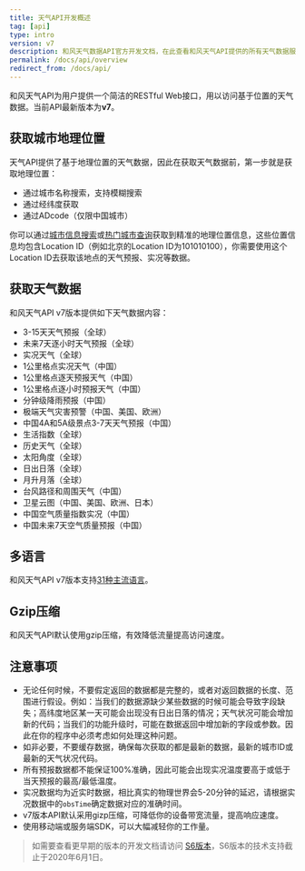 ```yaml
---
title: 天气API开发概述
tag: [api]
type: intro
version: v7
description: 和风天气数据API官方开发文档，在此查看和风天气API提供的所有天气数据服务，包括实况天气、30天预报、逐小时预报、空气质量AQI，灾害预警、分钟级降水、生活指数等天气数据服务。
permalink: /docs/api/overview
redirect_from: /docs/api/
---
```


和风天气API为用户提供一个简洁的RESTful Web接口，用以访问基于位置的天气数据。当前API最新版本为**v7**。

## 获取城市地理位置

天气API提供了基于地理位置的天气数据，因此在获取天气数据前，第一步就是获取地理位置：
- 通过城市名称搜索，支持模糊搜索
- 通过经纬度获取
- 通过ADcode（仅限中国城市）

你可以通过[城市信息搜索](/docs/geo/lookup)或[热门城市查询](/docs/geo/top)获取到精准的地理位置信息，这些位置信息均包含Location ID（例如北京的Location ID为101010100），你需要使用这个Location ID去获取该地点的天气预报、实况等数据。

## 获取天气数据

和风天气API v7版本提供如下天气数据内容：

- 3-15天天气预报（全球）
- 未来7天逐小时天气预报（全球）
- 实况天气（全球）
- 1公里格点实况天气（中国）
- 1公里格点逐天预报天气（中国）
- 1公里格点逐小时预报天气（中国）
- 分钟级降雨预报（中国）
- 极端天气灾害预警（中国、美国、欧洲）
- 中国4A和5A级景点3-7天天气预报（中国）
- 生活指数（全球）
- 历史天气（全球）
- 太阳角度（全球）
- 日出日落（全球）
- 月升月落（全球）
- 台风路径和周围天气（中国）
- 卫星云图（中国、美国、欧洲、日本）
- 中国空气质量指数实况（中国）
- 中国未来7天空气质量预报（中国）

## 多语言

和风天气API v7版本支持[31种主流语言](/docs/refer/i18n)。

## Gzip压缩

和风天气API默认使用gzip压缩，有效降低流量提高访问速度。

## 注意事项

- 无论任何时候，不要假定返回的数据都是完整的，或者对返回数据的长度、范围进行假设。例如：当我们的数据源缺少某些数据的时候可能会导致字段缺失；高纬度地区某一天可能会出现没有日出日落的情况；天气状况可能会增加新的代码；当我们的功能升级时，可能在数据返回中增加新的字段或参数。因此在你的程序中必须考虑如何处理这种问题。
- 如非必要，不要缓存数据，确保每次获取的都是最新的数据，最新的城市ID或最新的天气状况代码。
- 所有预报数据都不能保证100%准确，因此可能会出现实况温度要高于或低于当天预报的最高/最低温度。
- 实况数据均为近实时数据，相比真实的物理世界会5-20分钟的延迟，请根据实况数据中的`obsTime`确定数据对应的准确时间。
- v7版本API默认采用gizp压缩，可降低你的设备带宽流量，提高响应速度。
- 使用移动端或服务端SDK，可以大幅减轻你的工作量。

> 如需要查看更早期的版本的开发文档请访问 [S6版本](/docs/legacy/api/s6)，S6版本的技术支持截止于2020年6月1日。

